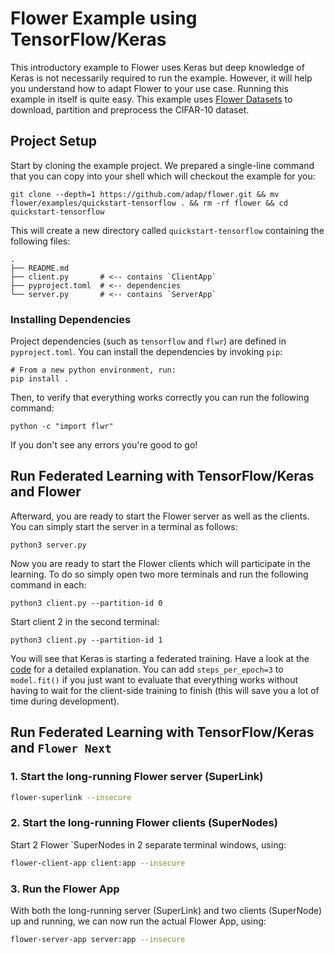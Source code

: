 # Flower Example using TensorFlow/Keras

This introductory example to Flower uses Keras but deep knowledge of Keras is not necessarily required to run the example. However, it will help you understand how to adapt Flower to your use case.
Running this example in itself is quite easy. This example uses [Flower Datasets](https://flower.ai/docs/datasets/) to download, partition and preprocess the CIFAR-10 dataset.

## Project Setup

Start by cloning the example project. We prepared a single-line command that you can copy into your shell which will checkout the example for you:

```shell
git clone --depth=1 https://github.com/adap/flower.git && mv flower/examples/quickstart-tensorflow . && rm -rf flower && cd quickstart-tensorflow
```

This will create a new directory called `quickstart-tensorflow` containing the following files:

```shell
.
├── README.md
├── client.py       # <-- contains `ClientApp`
├── pyproject.toml  # <-- dependencies
└── server.py       # <-- contains `ServerApp`
```

### Installing Dependencies

Project dependencies (such as `tensorflow` and `flwr`) are defined in `pyproject.toml`. You can install the dependencies by invoking `pip`: 

```shell
# From a new python environment, run:
pip install .
```

Then, to verify that everything works correctly you can run the following command:

```shell
python -c "import flwr"
```

If you don't see any errors you're good to go!

## Run Federated Learning with TensorFlow/Keras and Flower

Afterward, you are ready to start the Flower server as well as the clients. You can simply start the server in a terminal as follows:

```shell
python3 server.py
```

Now you are ready to start the Flower clients which will participate in the learning. To do so simply open two more terminals and run the following command in each:

```shell
python3 client.py --partition-id 0
```

Start client 2 in the second terminal:

```shell
python3 client.py --partition-id 1
```

You will see that Keras is starting a federated training. Have a look at the [code](https://github.com/adap/flower/tree/main/examples/quickstart-tensorflow) for a detailed explanation. You can add `steps_per_epoch=3` to `model.fit()` if you just want to evaluate that everything works without having to wait for the client-side training to finish (this will save you a lot of time during development).

## Run Federated Learning with TensorFlow/Keras and `Flower Next`

### 1. Start the long-running Flower server (SuperLink)

```bash
flower-superlink --insecure
```

### 2. Start the long-running Flower clients (SuperNodes)

Start 2 Flower \`SuperNodes in 2 separate terminal windows, using:

```bash
flower-client-app client:app --insecure
```

### 3. Run the Flower App

With both the long-running server (SuperLink) and two clients (SuperNode) up and running, we can now run the actual Flower App, using:

```bash
flower-server-app server:app --insecure
```
